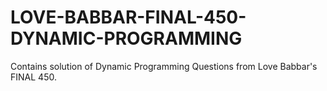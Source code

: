 # LOVE-BABBAR-FINAL-450-DYNAMIC-PROGRAMMING

Contains solution of Dynamic Programming Questions from Love Babbar's FINAL 450. 
